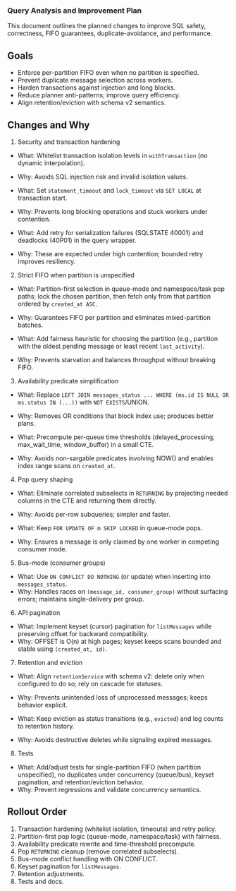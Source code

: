 ### Query Analysis and Improvement Plan

This document outlines the planned changes to improve SQL safety, correctness, FIFO guarantees, duplicate-avoidance, and performance.

## Goals
- Enforce per-partition FIFO even when no partition is specified.
- Prevent duplicate message selection across workers.
- Harden transactions against injection and long blocks.
- Reduce planner anti-patterns; improve query efficiency.
- Align retention/eviction with schema v2 semantics.

## Changes and Why

1) Security and transaction hardening
- What: Whitelist transaction isolation levels in `withTransaction` (no dynamic interpolation).
- Why: Avoids SQL injection risk and invalid isolation values.

- What: Set `statement_timeout` and `lock_timeout` via `SET LOCAL` at transaction start.
- Why: Prevents long blocking operations and stuck workers under contention.

- What: Add retry for serialization failures (SQLSTATE 40001) and deadlocks (40P01) in the query wrapper.
- Why: These are expected under high contention; bounded retry improves resiliency.

2) Strict FIFO when partition is unspecified
- What: Partition-first selection in queue-mode and namespace/task pop paths; lock the chosen partition, then fetch only from that partition ordered by `created_at ASC`.
- Why: Guarantees FIFO per partition and eliminates mixed-partition batches.

- What: Add fairness heuristic for choosing the partition (e.g., partition with the oldest pending message or least recent `last_activity`).
- Why: Prevents starvation and balances throughput without breaking FIFO.

3) Availability predicate simplification
- What: Replace `LEFT JOIN messages_status ... WHERE (ms.id IS NULL OR ms.status IN (...))` with `NOT EXISTS`/UNION.
- Why: Removes OR conditions that block index use; produces better plans.

- What: Precompute per-queue time thresholds (delayed_processing, max_wait_time, window_buffer) in a small CTE.
- Why: Avoids non-sargable predicates involving NOW() and enables index range scans on `created_at`.

4) Pop query shaping
- What: Eliminate correlated subselects in `RETURNING` by projecting needed columns in the CTE and returning them directly.
- Why: Avoids per-row subqueries; simpler and faster.

- What: Keep `FOR UPDATE OF m SKIP LOCKED` in queue-mode pops.
- Why: Ensures a message is only claimed by one worker in competing consumer mode.

5) Bus-mode (consumer groups)
- What: Use `ON CONFLICT DO NOTHING` (or update) when inserting into `messages_status`.
- Why: Handles races on `(message_id, consumer_group)` without surfacing errors; maintains single-delivery per group.

6) API pagination
- What: Implement keyset (cursor) pagination for `listMessages` while preserving offset for backward compatibility.
- Why: OFFSET is O(n) at high pages; keyset keeps scans bounded and stable using `(created_at, id)`.

7) Retention and eviction
- What: Align `retentionService` with schema v2: delete only when configured to do so; rely on cascade for statuses.
- Why: Prevents unintended loss of unprocessed messages; keeps behavior explicit.

- What: Keep eviction as status transitions (e.g., `evicted`) and log counts to retention history.
- Why: Avoids destructive deletes while signaling expired messages.

8) Tests
- What: Add/adjust tests for single-partition FIFO (when partition unspecified), no duplicates under concurrency (queue/bus), keyset pagination, and retention/eviction behavior.
- Why: Prevent regressions and validate concurrency semantics.

## Rollout Order
1. Transaction hardening (whitelist isolation, timeouts) and retry policy.
2. Partition-first pop logic (queue-mode, namespace/task) with fairness.
3. Availability predicate rewrite and time-threshold precompute.
4. Pop `RETURNING` cleanup (remove correlated subselects).
5. Bus-mode conflict handling with ON CONFLICT.
6. Keyset pagination for `listMessages`.
7. Retention adjustments.
8. Tests and docs.

